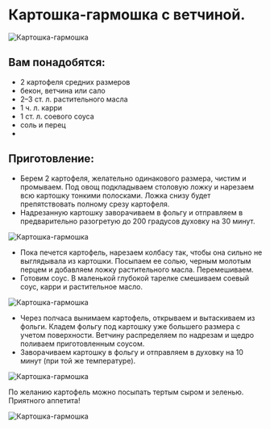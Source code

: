 # Картошка-гармошка с ветчиной.
![Картошка-гармошка][id1]

## Вам понадобятся:

- 2 картофеля средних размеров
- бекон, ветчина или сало
- 2–3 ст. л. растительного масла
- 1 ч. л. карри
- 1 ст. л. соевого соуса
- соль и перец
- 
## Приготовление:

- Берем 2 картофеля, желательно одинакового размера, чистим и промываем. Под овощ подкладываем столовую ложку и нарезаем всю картошку тонкими полосками. Ложка снизу будет препятствовать полному срезу картофеля.
- Надрезанную картошку заворачиваем в фольгу и отправляем в предварительно разогретую до 200 градусов духовку на 30 минут.
 
![Картошка-гармошка][id2]

- Пока печется картофель, нарезаем колбасу так, чтобы она сильно не выглядывала из картошки. Посыпаем ее солью, черным молотым перцем и добавляем ложку растительного масла. Перемешиваем.
- Готовим соус. В маленькой глубокой тарелке смешиваем соевый соус, карри и растительное масло.
 
![Картошка-гармошка][id3]

- Через полчаса вынимаем картофель, открываем и вытаскиваем из фольги. Кладем фольгу под картошку уже большего размера с учетом поверхности. Ветчину распределяем по надрезам и щедро поливаем приготовленным соусом.
- Заворачиваем картошку в фольгу и отправляем в духовку на 10 минут (при той же температуре).

![Картошка-гармошка][id4]

По желанию картофель можно посыпать тертым сыром и зеленью. Приятного аппетита!

![Картошка-гармошка][id5]

[id1]: /images/Kulinar/Second/kartoshka-garmoshka1.jpg 'Картошка-гармошка'
[id2]: /images/Kulinar/Second/kartoshka-garmoshka2.jpg 'Картошка-гармошка'
[id3]: /images/Kulinar/Second/kartoshka-garmoshka3.jpg 'Картошка-гармошка'
[id4]: /images/Kulinar/Second/kartoshka-garmoshka4.jpg 'Картошка-гармошка'
[id5]: /images/Kulinar/Second/kartoshka-garmoshka5.jpg 'Картошка-гармошка'
